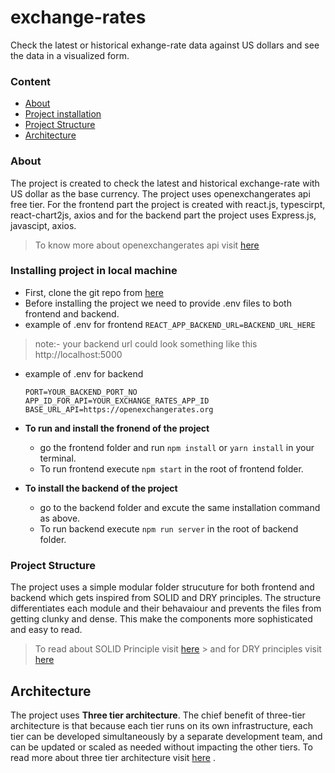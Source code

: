 # exchange-rates
Check the latest or historical exhange-rate data against US dollars and see the data in a visualized form.

### Content
- [About](#About)
- [Project installation](#Installing-project-in-local-machine)
- [Project Structure](#Project-Structure)
- [Architecture](#Architecture)


### About
The project is created to check the latest and historical exchange-rate with US dollar as the base currency. The project uses openexchangerates api free tier. For the frontend part the project is created with react.js, typescirpt, react-chart2js, axios and for the backend part the project uses Express.js, javascipt, axios.

> To know more about openexchangerates api visit [here](https://openexchangerates.org/)

### Installing project in local machine
 - First, clone the git repo from [here](https://github.com/vaibhav135/exchange-rate)
 - Before installing the project we need to provide .env files to both frontend and backend.
 - example of .env for frontend
 `REACT_APP_BACKEND_URL=BACKEND_URL_HERE`
> note:- your backend url could look something like this
> http://localhost:5000

- example of .env for backend
   ```
   PORT=YOUR_BACKEND_PORT_NO
   APP_ID_FOR_API=YOUR_EXCHANGE_RATES_APP_ID
   BASE_URL_API=https://openexchangerates.org
   ```

- **To run and install the fronend of the project**
	- go the frontend folder and run `npm install` or `yarn install` in your terminal.
	-  To run frontend execute `npm start` in the root of frontend folder.
-  **To install the backend of the project**
	-	go to the backend folder and excute the same installation command as above.
	-	To run backend execute  `npm run server` in the root of backend folder.

### Project Structure
The project uses a simple modular folder strucuture for both frontend and backend which gets inspired from SOLID and DRY principles. The structure differentiates each module and their behavaiour and prevents the files from getting clunky and dense. This make the components more sophisticated and easy to read.

   > To read about SOLID Principle visit [here](https://en.wikipedia.org/wiki/SOLID)
	> and for DRY principles visit [here](https://en.wikipedia.org/wiki/Don%27t_repeat_yourself)



## Architecture
The project uses **Three tier architecture**.
The chief benefit of three-tier architecture is that because each tier runs on its own infrastructure, each tier can be developed simultaneously by a separate development team, and can be updated or scaled as needed without impacting the other tiers.
To read more about three tier architecture visit [here](https://www.ibm.com/in-en/cloud/learn/three-tier-architecture) .
